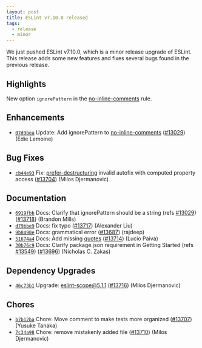 ```yaml
---
layout: post
title: ESLint v7.10.0 released
tags:
  - release
  - minor
---
```


We just pushed ESLint v7.10.0, which is a minor release upgrade of ESLint. This release adds some new features and fixes several bugs found in the previous release.

## Highlights

New option `ignorePattern` in the [no-inline-comments](/docs/rules/no-inline-comments) rule.

## Enhancements


* [`07d9bea`](https://github.com/eslint/eslint/commit/07d9bea7c6f953e8f754afffc9752edcee799431) Update: Add ignorePattern to [no-inline-comments](/docs/rules/no-inline-comments) ([#13029](https://github.com/eslint/eslint/issues/13029)) (Edie Lemoine)




## Bug Fixes


* [`cb44e93`](https://github.com/eslint/eslint/commit/cb44e93f4780e925a75a68ce2f7f6d065b5f756c) Fix: [prefer-destructuring](/docs/rules/prefer-destructuring) invalid autofix with computed property access ([#13704](https://github.com/eslint/eslint/issues/13704)) (Milos Djermanovic)




## Documentation


* [`6919fbb`](https://github.com/eslint/eslint/commit/6919fbb83f86552b0f49ae749da866e4edc7c46a) Docs: Clarify that ignorePattern should be a string (refs [#13029](https://github.com/eslint/eslint/issues/13029)) ([#13718](https://github.com/eslint/eslint/issues/13718)) (Brandon Mills)
* [`d79bbe9`](https://github.com/eslint/eslint/commit/d79bbe982930b53358d34ad91cc6e5eaac8ddede) Docs: fix typo ([#13717](https://github.com/eslint/eslint/issues/13717)) (Alexander Liu)
* [`9b8490e`](https://github.com/eslint/eslint/commit/9b8490ee6391c986b1314540a92b71d8c1e0efc4) Docs: grammatical error ([#13687](https://github.com/eslint/eslint/issues/13687)) (rajdeep)
* [`51674a4`](https://github.com/eslint/eslint/commit/51674a4113a1ca877094606bbf4938ab06cc1aad) Docs: Add missing [quotes](/docs/rules/quotes) ([#13714](https://github.com/eslint/eslint/issues/13714)) (Lucio Paiva)
* [`30b76c9`](https://github.com/eslint/eslint/commit/30b76c9a13fae3dff59f7db406d6c66f11152973) Docs: Clarify package.json requirement in Getting Started (refs [#13549](https://github.com/eslint/eslint/issues/13549)) ([#13696](https://github.com/eslint/eslint/issues/13696)) (Nicholas C. Zakas)




## Dependency Upgrades


* [`46c73b1`](https://github.com/eslint/eslint/commit/46c73b159a5ceed2f7f26f254fd97e459fb0e81a) Upgrade: eslint-scope@5.1.1 ([#13716](https://github.com/eslint/eslint/issues/13716)) (Milos Djermanovic)






## Chores


* [`b7b12ba`](https://github.com/eslint/eslint/commit/b7b12ba0bd4e9c66883f11e97de8ed84b600cdaa) Chore: Move comment to make tests more organized ([#13707](https://github.com/eslint/eslint/issues/13707)) (Yusuke Tanaka)
* [`7c34a98`](https://github.com/eslint/eslint/commit/7c34a982aaf93a02348f56c9ce887c7dcf51b5bd) Chore: remove mistakenly added file ([#13710](https://github.com/eslint/eslint/issues/13710)) (Milos Djermanovic)


